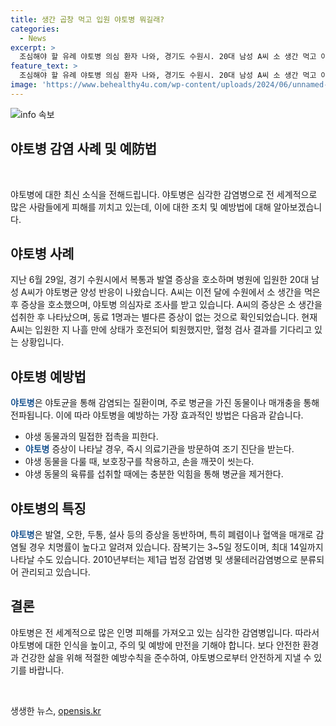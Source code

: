 ```yaml
---
title: 생간 곱창 먹고 입원 야토병 뭐길래?
categories:
  - News
excerpt: >
  조심해야 할 유례 야토병 의심 환자 나와, 경기도 수원시. 20대 남성 A씨 소 생간 먹고 야토병균 양성 반응. 치명률 60%인 야토병, 치료 결과 기대 고조. 퇴원하며 검사 결과 기다리는 상황. 이에 대해 질병관리청은 확진 여부 검토 중. 생존에 중요한 시기니 주의 필요. 혈액을 통한 감염 가능성에 대해 주의 요망. 2006년 제4급 법정 감염병, 2010년 제1급 법정 감염병으로 지정. 처음으로 국내에서 1996년 경북 포항에서 발생. 미국 전세계적 50만건 발생.
feature_text: >
  조심해야 할 유례 야토병 의심 환자 나와, 경기도 수원시. 20대 남성 A씨 소 생간 먹고 야토병균 양성 반응. 치명률 60%인 야토병, 치료 결과 기대 고조. 퇴원하며 검사 결과 기다리는 상황. 이에 대해 질병관리청은 확진 여부 검토 중. 생존에 중요한 시기니 주의 필요. 혈액을 통한 감염 가능성에 대해 주의 요망. 2006년 제4급 법정 감염병, 2010년 제1급 법정 감염병으로 지정. 처음으로 국내에서 1996년 경북 포항에서 발생. 미국 전세계적 50만건 발생.
image: 'https://www.behealthy4u.com/wp-content/uploads/2024/06/unnamed-file.png'
---
```


<p><img src="https://www.behealthy4u.com/wp-content/uploads/2024/06/unnamed-file.png" alt="info 속보" /></p>

<h2>야토병 감염 사례 및 예防법</h2>

<p data-ke-size="size16">&nbsp;</p>

<p>야토병에 대한 최신 소식을 전해드립니다. 야토병은 심각한 감염병으로 전 세계적으로 많은 사람들에게 피해를 끼치고 있는데, 이에 대한 조치 및 예방법에 대해 알아보겠습니다.</p>

<h2 data-ke-size="size26">야토병 사례</h2>

<p>지난 6월 29일, 경기 수원시에서 복통과 발열 증상을 호소하며 병원에 입원한 20대 남성 A씨가 야토병균 양성 반응이 나왔습니다. A씨는 이전 달에 수원에서 소 생간을 먹은 후 증상을 호소했으며, 야토병 의심자로 조사를 받고 있습니다. A씨의 증상은 소 생간을 섭취한 후 나타났으며, 동료 1명과는 별다른 증상이 없는 것으로 확인되었습니다. 현재 A씨는 입원한 지 나흘 만에 상태가 호전되어 퇴원했지만, 혈청 검사 결과를 기다리고 있는 상황입니다.</p>

<h2 data-ke-size="size26">야토병 예방법</h2>

<p><b><span style="color: #1a5490;">야토병</span></b>은 야토균을 통해 감염되는 질환이며, 주로 병균을 가진 동물이나 매개충을 통해 전파됩니다. 이에 따라 야토병을 예방하는 가장 효과적인 방법은 다음과 같습니다.</p>

<ul>
<li>야생 동물과의 밀접한 접촉을 피한다.</li>
<li><b><span style="color: #1a5490;">야토병</span></b> 증상이 나타날 경우, 즉시 의료기관을 방문하여 조기 진단을 받는다.</li>
<li>야생 동물을 다룰 때, 보호장구를 착용하고, 손을 깨끗이 씻는다.</li>
<li>야생 동물의 육류를 섭취할 때에는 충분한 익힘을 통해 병균을 제거한다.</li>
</ul>

<h2 data-ke-size="size26">야토병의 특징</h2>

<p><b><span style="color: #1a5490;">야토병</span></b>은 발열, 오한, 두통, 설사 등의 증상을 동반하며, 특히 폐렴이나 혈액을 매개로 감염될 경우 치명률이 높다고 알려져 있습니다. 잠복기는 3~5일 정도이며, 최대 14일까지 나타날 수도 있습니다. 2010년부터는 제1급 법정 감염병 및 생물테러감염병으로 분류되어 관리되고 있습니다.</p>

<h2 data-ke-size="size26">결론</h2>

<p>야토병은 전 세계적으로 많은 인명 피해를 가져오고 있는 심각한 감염병입니다. 따라서 야토병에 대한 인식을 높이고, 주의 및 예방에 만전을 기해야 합니다. 보다 안전한 환경과 건강한 삶을 위해 적절한 예방수칙을 준수하여, 야토병으로부터 안전하게 지낼 수 있기를 바랍니다.</p>

<p data-ke-size="size16">&nbsp;</p>
생생한 뉴스, <a href="https://opensis.kr" rel="dofollow">opensis.kr</a>


